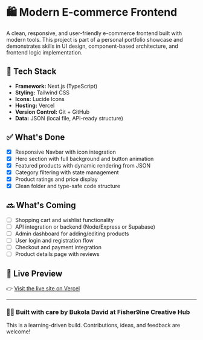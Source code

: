# 🛍️ Modern E-commerce Frontend

A clean, responsive, and user-friendly e-commerce frontend built with modern tools. This project is part of a personal portfolio showcase and demonstrates skills in UI design, component-based architecture, and frontend logic implementation.

## 🧰 Tech Stack

- **Framework:** Next.js (TypeScript)
- **Styling:** Tailwind CSS
- **Icons:** Lucide Icons
- **Hosting:** Vercel
- **Version Control:** Git + GitHub
- **Data:** JSON (local file, API-ready structure)

## ✅ What's Done

- [x] Responsive Navbar with icon integration  
- [x] Hero section with full background and button animation  
- [x] Featured products with dynamic rendering from JSON  
- [x] Category filtering with state management  
- [x] Product ratings and price display  
- [x] Clean folder and type-safe code structure  

## 🔜 What's Coming

- [ ] Shopping cart and wishlist functionality  
- [ ] API integration or backend (Node/Express or Supabase)  
- [ ] Admin dashboard for adding/editing products  
- [ ] User login and registration flow  
- [ ] Checkout and payment integration  
- [ ] Product details page with reviews  

## 🔗 Live Preview

👉 [Visit the live site on Vercel](https://vercel.com/bukolas-projects)

---

### 👨‍💻 Built with care by Bukola David at Fisher9ine Creative Hub

This is a learning-driven build. Contributions, ideas, and feedback are welcome!
